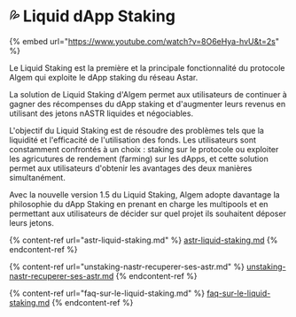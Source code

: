 # 💦  Liquid dApp Staking

{% embed url="https://www.youtube.com/watch?v=8O6eHya-hvU&t=2s" %}

Le Liquid Staking est la première et la principale fonctionnalité du protocole Algem qui exploite le dApp staking du réseau Astar.

La solution de Liquid Staking d'Algem permet aux utilisateurs de continuer à gagner des récompenses du dApp staking et d'augmenter leurs revenus en utilisant des jetons nASTR liquides et négociables.

L'objectif du Liquid Staking est de résoudre des problèmes tels que la liquidité et l'efficacité de l'utilisation des fonds. Les utilisateurs sont constamment confrontés à un choix : staking sur le protocole ou exploiter les agricutures de rendement (farming) sur les dApps, et cette solution permet aux utilisateurs d'obtenir les avantages des deux manières simultanément.

Avec la nouvelle version 1.5 du Liquid Staking, Algem adopte davantage la philosophie du dApp Staking en prenant en charge les multipools et en permettant aux utilisateurs de décider sur quel projet ils souhaitent déposer leurs jetons.

{% content-ref url="astr-liquid-staking.md" %}
[astr-liquid-staking.md](astr-liquid-staking.md)
{% endcontent-ref %}

{% content-ref url="unstaking-nastr-recuperer-ses-astr.md" %}
[unstaking-nastr-recuperer-ses-astr.md](unstaking-nastr-recuperer-ses-astr.md)
{% endcontent-ref %}

{% content-ref url="faq-sur-le-liquid-staking.md" %}
[faq-sur-le-liquid-staking.md](faq-sur-le-liquid-staking.md)
{% endcontent-ref %}
